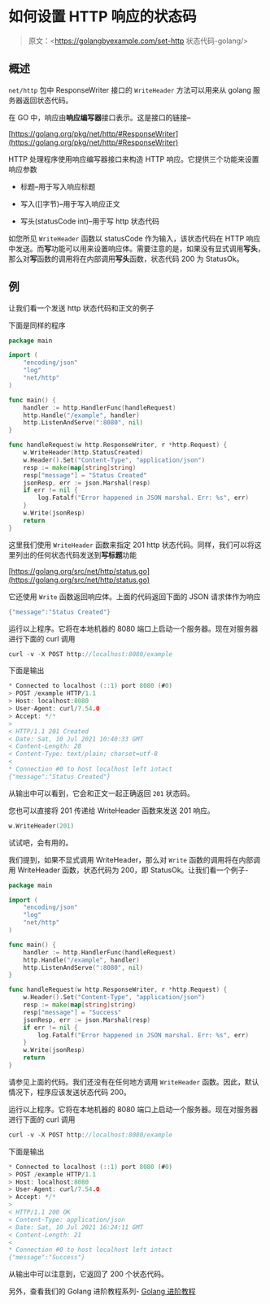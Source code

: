# 如何设置 HTTP 响应的状态码

> 原文：<https://golangbyexample.com/set-http 状态代码-golang/>

## **概述**

`net/http` 包中 ResponseWriter 接口的 `WriteHeader` 方法可以用来从 golang 服务器返回状态代码。

在 GO 中，响应由**响应编写器**接口表示。这是接口的链接–

[https://golang.org/pkg/net/http/#ResponseWriter](https://golang.org/pkg/net/http/#ResponseWriter)

HTTP 处理程序使用响应编写器接口来构造 HTTP 响应。它提供三个功能来设置响应参数

*   标题–用于写入响应标题

*   写入([]字节)–用于写入响应正文

*   写头(statusCode int)–用于写 http 状态代码

如您所见 `WriteHeader` 函数以 statusCode 作为输入，该状态代码在 HTTP 响应中发送。而**写**功能可以用来设置响应体。需要注意的是，如果没有显式调用**写头**，那么对**写**函数的调用将在内部调用**写头**函数，状态代码 200 为 StatusOk。

## **例**

让我们看一个发送 http 状态代码和正文的例子

下面是同样的程序

```go
package main

import (
	"encoding/json"
	"log"
	"net/http"
)

func main() {
	handler := http.HandlerFunc(handleRequest)
	http.Handle("/example", handler)
	http.ListenAndServe(":8080", nil)
}

func handleRequest(w http.ResponseWriter, r *http.Request) {
	w.WriteHeader(http.StatusCreated)
	w.Header().Set("Content-Type", "application/json")
	resp := make(map[string]string)
	resp["message"] = "Status Created"
	jsonResp, err := json.Marshal(resp)
	if err != nil {
		log.Fatalf("Error happened in JSON marshal. Err: %s", err)
	}
	w.Write(jsonResp)
	return
}
```

这里我们使用 `WriteHeader` 函数来指定 201 http 状态代码。同样，我们可以将这里列出的任何状态代码发送到**写标题**功能

[https://golang.org/src/net/http/status.go](https://golang.org/src/net/http/status.go)

它还使用 `Write` 函数返回响应体。上面的代码返回下面的 JSON 请求体作为响应

```go
{"message":"Status Created"}
```

运行以上程序。它将在本地机器的 8080 端口上启动一个服务器。现在对服务器进行下面的 curl 调用

```go
curl -v -X POST http://localhost:8080/example
```

下面是输出

```go
* Connected to localhost (::1) port 8080 (#0)
> POST /example HTTP/1.1
> Host: localhost:8080
> User-Agent: curl/7.54.0
> Accept: */*
> 
< HTTP/1.1 201 Created
< Date: Sat, 10 Jul 2021 10:40:33 GMT
< Content-Length: 28
< Content-Type: text/plain; charset=utf-8
< 
* Connection #0 to host localhost left intact
{"message":"Status Created"}
```

从输出中可以看到，它会和正文一起正确返回 `201` 状态码。

您也可以直接将 201 传递给 WriteHeader 函数来发送 201 响应。

```go
w.WriteHeader(201)
```

试试吧，会有用的。

我们提到，如果不显式调用 WriteHeader，那么对 `Write` 函数的调用将在内部调用 WriteHeader 函数，状态代码为 200，即 StatusOk。让我们看一个例子-

```go
package main

import (
	"encoding/json"
	"log"
	"net/http"
)

func main() {
	handler := http.HandlerFunc(handleRequest)
	http.Handle("/example", handler)
	http.ListenAndServe(":8080", nil)
}

func handleRequest(w http.ResponseWriter, r *http.Request) {
	w.Header().Set("Content-Type", "application/json")
	resp := make(map[string]string)
	resp["message"] = "Success"
	jsonResp, err := json.Marshal(resp)
	if err != nil {
		log.Fatalf("Error happened in JSON marshal. Err: %s", err)
	}
	w.Write(jsonResp)
	return
}
```

请参见上面的代码。我们还没有在任何地方调用 `WriteHeader` 函数。因此，默认情况下，程序应该发送状态代码 200。

运行以上程序。它将在本地机器的 8080 端口上启动一个服务器。现在对服务器进行下面的 curl 调用

```go
curl -v -X POST http://localhost:8080/example
```

下面是输出

```go
* Connected to localhost (::1) port 8080 (#0)
> POST /example HTTP/1.1
> Host: localhost:8080
> User-Agent: curl/7.54.0
> Accept: */*
> 
< HTTP/1.1 200 OK
< Content-Type: application/json
< Date: Sat, 10 Jul 2021 16:24:11 GMT
< Content-Length: 21
< 
* Connection #0 to host localhost left intact
{"message":"Success"}
```

从输出中可以注意到，它返回了 200 个状态代码。

另外，查看我们的 Golang 进阶教程系列- [Golang 进阶教程](https://golangbyexample.com/golang-comprehensive-tutorial/)